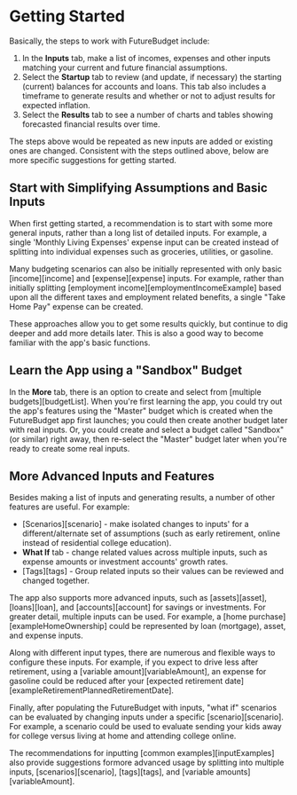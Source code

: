 # Getting Started

Basically, the steps to work with FutureBudget include:

1. In the **Inputs** tab, make a list of incomes, expenses and other inputs 
   matching your current and future financial assumptions.
2. Select the **Startup** tab to review (and update, if necessary) the starting 
   (current) balances for accounts and loans. This tab also includes a timeframe to 
   generate results and whether or not to adjust results for expected inflation.
3. Select the **Results** tab to see a number of charts and tables showing 
   forecasted financial results over time.

The steps above would be repeated as new inputs are added or existing ones are changed. Consistent with the 
steps outlined above, below are more specific suggestions for getting started.

## Start with Simplifying Assumptions and Basic Inputs 

When first getting started, a recommendation is to start with some more general inputs, rather than a long list of detailed inputs. For example, a single 'Monthly Living Expenses' expense input can be created instead of splitting into individual expenses such as groceries, utilities, or gasoline.

Many budgeting scenarios can also be initially represented with only basic [income][income] and [expense][expense] inputs. For example, rather than initially splitting [employment income][employmentIncomeExample] based upon all the different taxes and employment related benefits, a single "Take Home Pay" expense can be created.

These approaches allow you to get some results quickly, but continue to dig deeper and add more details later. This is also a good way to become familiar with the app's basic functions.

## Learn the App using a "Sandbox" Budget

In the **More** tab, there is an option to create and select from [multiple budgets][budgetList]. When you're first learning the app, you could try out the app's features using the "Master" budget which is created when the FutureBudget app first launches; you could then create another budget later with real inputs. Or, you could create and select a budget called "Sandbox" (or similar) right away, then re-select the "Master" budget later when you're ready to create some real inputs.

## More Advanced Inputs and Features

Besides making a list of inputs and generating results, a number of other features
are useful. For example:

* [Scenarios][scenario] - make isolated changes to inputs'
for a different/alternate set of assumptions (such as early retirement, 
online instead of residential college education).  
* **What If** tab - change related values across multiple inputs, such as expense amounts or 
investment accounts' growth rates.
* [Tags][tags] - Group related inputs so their values can be reviewed and changed together. 

The app also supports more advanced inputs, such as [assets][asset], [loans][loan], and [accounts][account] for savings or investments. For greater detail, multiple inputs can be used. For example, a [home purchase][exampleHomeOwnership] could be represented by loan (mortgage), asset, and expense inputs.

Along with different input types, there are numerous and flexible ways to configure these inputs. For example, if you expect to drive less after retirement, using a [variable amount][variableAmount], an expense for gasoline could be reduced after your [expected retirement date][exampleRetirementPlannedRetirementDate].

Finally, after populating the FutureBudget with inputs, "what if" scenarios can be evaluated by changing inputs under a specific [scenario][scenario]. For example, a scenario could be used to evaluate sending your kids away for college versus living at home and attending college online.

The recommendations for inputting [common examples][inputExamples] also provide suggestions formore advanced usage by splitting into multiple inputs, [scenarios][scenario], [tags][tags], and [variable amounts][variableAmount].
